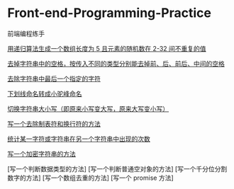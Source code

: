 # Front-end-Programming-Practice

前端编程练手

[用递归算法生成一个数组长度为 5 且元素的随机数在 2-32 间不重复的值](https://github.com/ricksunxxx/Front-end-Programming-Practice/blob/main/generate-random-array.js)

[去掉字符串中的空格，按传入不同的类型分别能去掉前、后、前后、中间的空格](https://github.com/ricksunxxx/Front-end-Programming-Practice/blob/main/string-trim-by-position.js)

[去除字符串中最后一个指定的字符](https://github.com/ricksunxxx/Front-end-Programming-Practice/blob/main/string-remove-last-specified-char.js)

[下划线命名转成小驼峰命名](https://github.com/ricksunxxx/Front-end-Programming-Practice/blob/main/to-little-camel-case.js)

[切换字符串大小写（即原来小写变大写，原来大写变小写）](https://github.com/ricksunxxx/Front-end-Programming-Practice/blob/main/case-convert.js)

[写一个去除制表符和换行符的方法](https://github.com/ricksunxxx/Front-end-Programming-Practice/blob/main/remove-empty.js)

[统计某一字符或字符串在另一个字符串中出现的次数](https://github.com/ricksunxxx/Front-end-Programming-Practice/blob/main/string-char-count.js)

[写一个加密字符串的方法](https://github.com/ricksunxxx/Front-end-Programming-Practice/blob/main/encode-string.js)

[写一个判断数据类型的方法]
[写一个判断普通空对象的方法]
[写一个千分位分割数字的方法]
[写一个数组去重的方法]
[写一个 promise 方法]
